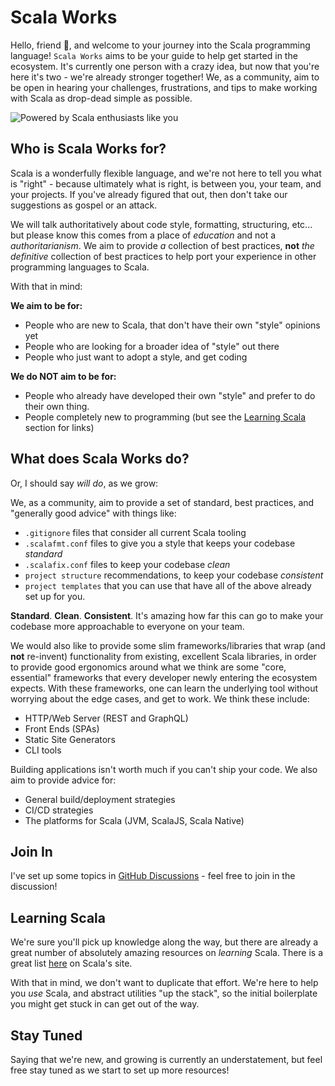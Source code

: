 # Scala Works

Hello, friend 👋, and welcome to your journey into the Scala programming
language! `Scala Works` aims to be your guide to help get started in the
ecosystem. It's currently one person with a crazy idea, but now that you're here
it's two - we're already stronger together! We, as a community, aim to be open
in hearing your challenges, frustrations, and tips to make working with Scala as
drop-dead simple as possible.

![Powered by Scala enthusiasts like you](https://img.shields.io/badge/dynamic/json?color=red&label=Powered%20%20By&query=%24.stargazers_count&suffix=Scala%20Enthusiasts&url=https%3A%2F%2Fapi.github.com%2Frepos%2Fscala-works%2Fscala-works)

## Who is Scala Works for?

Scala is a wonderfully flexible language, and we're not here to tell you what is
"right" - because ultimately what is right, is between you, your team, and your
projects. If you've already figured that out, then don't take our suggestions as
gospel or an attack.

We will talk authoritatively about code style, formatting, structuring, etc...
but please know this comes from a place of _education_ and not a
_authoritarianism_. We aim to provide _a_ collection of best practices, **not**
_the definitive_ collection of best practices to help port your experience in
other programming languages to Scala.

With that in mind:

**We aim to be for:**

- People who are new to Scala, that don't have their own "style" opinions yet
- People who are looking for a broader idea of "style" out there
- People who just want to adopt a style, and get coding

**We do NOT aim to be for:**

- People who already have developed their own "style" and prefer to do their own
  thing.
- People completely new to programming (but see the
  [Learning Scala](#learning-scala) section for links)

## What does Scala Works do?

Or, I should say _will do_, as we grow:

We, as a community, aim to provide a set of standard, best practices, and
"generally good advice" with things like:

- `.gitignore` files that consider all current Scala tooling
- `.scalafmt.conf` files to give you a style that keeps your codebase _standard_
- `.scalafix.conf` files to keep your codebase _clean_
- `project structure` recommendations, to keep your codebase _consistent_
- `project templates` that you can use that have all of the above already set up
  for you.

**Standard**. **Clean**. **Consistent**. It's amazing how far this can go to
make your codebase more approachable to everyone on your team.

We would also like to provide some slim frameworks/libraries that wrap (and
**not** re-invent) functionality from existing, excellent Scala libraries, in
order to provide good ergonomics around what we think are some "core, essential"
frameworks that every developer newly entering the ecosystem expects. With these
frameworks, one can learn the underlying tool without worrying about the edge
cases, and get to work. We think these include:

- HTTP/Web Server (REST and GraphQL)
- Front Ends (SPAs)
- Static Site Generators
- CLI tools

Building applications isn't worth much if you can't ship your code. We also aim
to provide advice for:

- General build/deployment strategies
- CI/CD strategies
- The platforms for Scala (JVM, ScalaJS, Scala Native)

## Join In

I've set up some topics in
[GitHub Discussions](https://github.com/scala-works/scala-works/discussions) -
feel free to join in the discussion!

## Learning Scala

We're sure you'll pick up knowledge along the way, but there are already a great
number of absolutely amazing resources on _learning_ Scala. There is a great
list [here](https://docs.scala-lang.org/learn.html) on Scala's site.

With that in mind, we don't want to duplicate that effort. We're here to help
you _use_ Scala, and abstract utilities "up the stack", so the initial
boilerplate you might get stuck in can get out of the way.

## Stay Tuned

Saying that we're new, and growing is currently an understatement, but feel free
stay tuned as we start to set up more resources!
